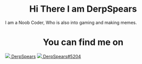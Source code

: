 <h1 align="center">Hi There I am DerpSpears</h1>
I am a Noob Coder, Who is also into gaming and making memes.
<h1 align="center">You can find me on</h1>
<a href="https://steamcommunity.com/id/derpspears/"><img src="https://img.icons8.com/fluent/96/000000/steam.png"/> DerpSpears</a>
<a href=""><img src="https://img.icons8.com/cute-clipart/128/000000/discord-new-logo.png"/> DerpSpears#5204</a>

